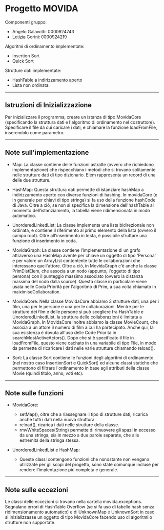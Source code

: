 # Progetto MOVIDA 

Componenti gruppo:
- Angelo Galavotti: 0000924743
- Letizia Gorini: 0000924219
	
Algoritmi di ordinamento implementate:
- Insertion Sort
- Quick Sort
	
Strutture dati implementate:
- HashTable a indirizzamento aperto
- Lista non ordinata.
	
---------------------------------------
## Istruzioni di Inizializzazione

Per inizializzare il programma, creare un istanza di tipo MovidaCore (specificando la struttura dati e l'algoritmo di ordinamento nel 
costruttore). Specificare il file da cui caricare i dati, e chiamare la funzione loadFromFile, inserendolo come parametro.

---------------------------------------
## Note sull'implementazione

- Map:
	La classe contiene delle funzioni astratte (ovvero che richiedono implementazione) che rispecchiano i metodi che si trovano solitamente
	nelle strutture dati di tipo dizionario. Elem rappresenta un record di una delle due strutture.
	
- HashMap: 
	Questa struttura dati permette di istanziare hashMap a indirizzamento aperto con diverse funzioni di hashing. In movidaCore (e in generale per
	chiavi di tipo stringa) si fa uso della funzione hashCode di Java. Oltre a ciò, se non si specifica la dimensione dell'hashTable al
	momento dell'istanziamento, la tabella viene ridimensionata in modo automatico.
	
- UnorderedLinkedList: 
	La classe implementa una lista bidirezionale non ordinata, e contiene il riferimento al primo elemento della lista (ovvero il campo root).
	Oltre all'inserimento in testa, è possibile sfruttare una funzione di inserimento in coda.

- MovidaGraph:
	La classe contiene l'implementazione di un grafo attraverso una HashMap avente per chiave un oggetto di tipo 'Persona' e per valore 
	un ArrayList contentente tutte le collaborazioni che interessano quell'attore. Oltre a ciò, in MovidaGraph c'è anche la classe PrimDistElem,
	che associa a un nodo (appunto, l'oggetto di tipo persona) con il punteggio massimo associato (ovvero la distanza massima del nodo dalla source).
	Questa classe in particolare viene usata nelle Coda Priorità per l'algoritmo di Prim, a sua volta chiamato in maiximiseCollaboration.

- MovidaCore:
	Nella classe MovidaCore abbiamo 3 strutture dati, una per i film, una per le persone e una per le collaborazioni.
	Mentre per le strutture dei film e delle persone si può scegliere fra HashTable e UnorderedLinkedList, la struttura delle collaborazioni
	è limitata a MovidaGraph.
	In MovidaCore inoltre abbiamo la classe MovieCount, che associa a un attore il numero di film a cui ha partecipato. Anche qui, la sua esistenza
	è dovuta all'uso delle Code Priorità in searchMostActiveActors().
	Dopo che si è specificato il file in loadFromFile, questo viene cachato in una variabile di tipo File, in modo da permette di ricaricare
	i dati nelle varie strutture chiamando reload().

- Sort:
	La classe Sort contiene le funzioni degli algoritmi di ordinamento (nel nostro caso InsertionSort e QuickSort) ed alcune classi statiche
	che permettono di filtrare l'ordinamento in base agli attributi della classe Movie (quindi titolo, anno, voti etc).

---------------------------------------
## Note sulle funzioni

- MovidaCore:
	- setMap(), oltre che a riassegnare il tipo di strutture dati, ricarica anche tutti i dati nella nuova struttura.
	- reload(), ricarica i dati nelle strutture della classe.
	- rmvWhiteSpaces(String) permette di rimuovere gli spazi in eccesso da una stringa, sia in mezzo a due parole separate, che alle estremità della 
	stringa stessa.
	
- UnorderedLinkedList e HashMap:
	- Queste classi contengono funzioni che nonostante non vengano utilizzate per gli scopi del progetto, sono state comunque incluse per 
	rendere l'implentazione più completa e generale.
	
---------------------------------------
## Note sulle eccezioni

Le classi delle eccezioni si trovano nella cartella movida.exceptions. Segnalano errori di HashTable Overflow (se si fa uso di tabelle hash
senza ridimensionamento automatico) e di UnknownMap e UnknownSort in caso si inizializzasse un oggetto di tipo MovidaCore facendo uso di
algoritmi o strutture non supportate.
